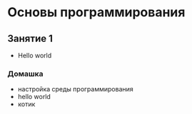 # Основы программирования

## Занятие 1
+ Hello world
### Домашка
+ настройка среды программирования
+ hello world
+ котик